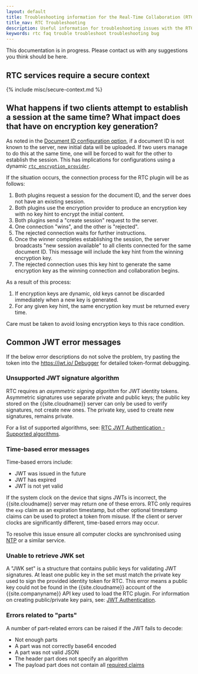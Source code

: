 ```yaml
---
layout: default
title: Troubleshooting information for the Real-Time Collaboration (RTC) plugin
title_nav: RTC Troubleshooting
description: Useful information for troubleshooting issues with the RTC plugin.
keywords: rtc faq trouble troubleshoot troubleshooting bug
---
```


This documentation is in progress. Please contact us with any suggestions you think should be here.

## RTC services require a secure context

{% include misc/secure-context.md %}

## What happens if two clients attempt to establish a session at the same time? What impact does that have on encryption key generation?

As noted in the [Document ID configuration option]({{site.baseurl}}/rtc/configuration/#rtc_document_id), if a document ID is not known to the server, new initial data will be uploaded. If two users manage to do this at the same time, one will be forced to wait for the other to establish the session. This has implications for configurations using a dynamic [`rtc_encryption_provider`]({{site.baseurl}}/rtc/configuration/#rtc_encryption_provider).

If the situation occurs, the connection process for the RTC plugin will be as follows:

1. Both plugins request a session for the document ID, and the server does not have an existing session.
1. Both plugins use the encryption provider to produce an encryption key with no key hint to encrypt the initial content.
1. Both plugins send a "create session" request to the server.
1. One connection "wins", and the other is "rejected".
1. The rejected connection waits for further instructions.
1. Once the winner completes establishing the session, the server broadcasts "new session available" to all clients connected for the same document ID. This message will include the key hint from the winning encryption key.
1. The rejected connection uses this key hint to generate the same encryption key as the winning connection and collaboration begins.

As a result of this process:

1. If encryption keys are dynamic, old keys cannot be discarded immediately when a new key is generated.
2. For any given key hint, the same encryption key must be returned every time.

Care must be taken to avoid losing encryption keys to this race condition.

## Common JWT error messages

If the below error descriptions do not solve the problem, try pasting the token into the [https://jwt.io/ Debugger](https://jwt.io/#debugger-io) for detailed token-format debugging.

### Unsupported JWT signature algorithm

RTC requires an _asymmetric signing algorithm_ for JWT identity tokens. Asymmetric signatures use separate private and public keys; the public key stored on the {{site.cloudname}} server can only be used to verify signatures, not create new ones. The private key, used to create new signatures, remains private.

For a list of supported algorithms, see: [RTC JWT Authentication - Supported algorithms]({{site.baseurl}}/rtc/jwt-authentication/#supportedalgorithms).

### Time-based error messages

Time-based errors include:

* JWT was issued in the future
* JWT has expired
* JWT is not yet valid

If the system clock on the device that signs JWTs is incorrect, the {{site.cloudname}} server may return one of these errors. RTC only requires the `exp` claim as an expiration timestamp, but other optional timestamp claims can be used to protect a token from misuse. If the client or server clocks are significantly different, time-based errors may occur.

To resolve this issue ensure all computer clocks are synchronised using [NTP](https://en.wikipedia.org/wiki/Network_Time_Protocol) or a similar service.

### Unable to retrieve JWK set

A "JWK set" is a structure that contains public keys for validating JWT signatures. At least one public key in the set must match the private key used to sign the provided identity token for RTC. This error means a public key could not be found in the {{site.cloudname}} account of the {{site.companyname}} API key used to load the RTC plugin. For information on creating public/private key pairs, see: [JWT Authentication]({{site.baseurl}}/rtc/jwt-authentication/#privatepublickeypairsfortinycloudservices).

### Errors related to "parts"

A number of part-related errors can be raised if the JWT fails to decode:

* Not enough parts
* A part was not correctly base64 encoded
* A part was not valid JSON
* The header part does not specify an algorithm
* The payload part does not contain all [required claims]({{site.baseurl}}/rtc/jwt-authentication/#claims)

